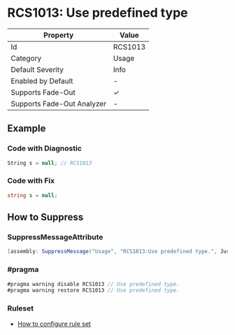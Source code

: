 # RCS1013: Use predefined type

| Property                    | Value    |
| --------------------------- | -------- |
| Id                          | RCS1013  |
| Category                    | Usage    |
| Default Severity            | Info     |
| Enabled by Default          | \-       |
| Supports Fade\-Out          | &#x2713; |
| Supports Fade\-Out Analyzer | \-       |

## Example

### Code with Diagnostic

```csharp
String s = null; // RCS1013
```

### Code with Fix

```csharp
string s = null;
```

## How to Suppress

### SuppressMessageAttribute

```csharp
[assembly: SuppressMessage("Usage", "RCS1013:Use predefined type.", Justification = "<Pending>")]
```

### \#pragma

```csharp
#pragma warning disable RCS1013 // Use predefined type.
#pragma warning restore RCS1013 // Use predefined type.
```

### Ruleset

* [How to configure rule set](../HowToConfigureAnalyzers.md)
